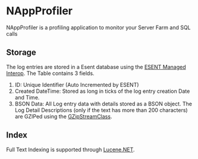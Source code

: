 # NAppProfiler
NAppProfiler is a profiling application to monitor your Server Farm and SQL calls
## Storage
The log entries are stored in a Esent database using the [ESENT Managed Interop](http://managedesent.codeplex.com/). The Table contains 3 fields.  
1.  ID: Unique Identifier (Auto Incremented by ESENT)  
2.  Created DateTime: Stored as long in ticks of the log entry creation Date and Time.  
3.  BSON Data: All Log entry data with details stored as a BSON object. The Log Detail Descriptions (only if the text has more than 200 characters) are GZIPed using the [GZipStreamClass](http://msdn.microsoft.com/en-us/library/system.io.compression.gzipstream.aspx).  
## Index
Full Text Indexing is supported through [Lucene.NET](http://incubator.apache.org/lucene.net/).
## 